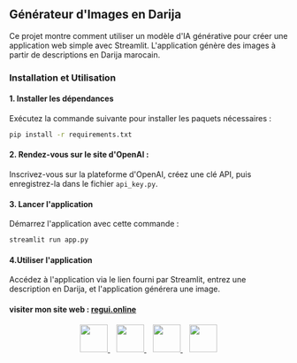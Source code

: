 ## Générateur d'Images en Darija

Ce projet montre comment utiliser un modèle d'IA générative pour créer une application web simple avec Streamlit. L'application génère des images à partir de descriptions en Darija marocain.

### Installation et Utilisation

#### 1. Installer les dépendances
Exécutez la commande suivante pour installer les paquets nécessaires :
```bash
pip install -r requirements.txt
```

#### 2. Rendez-vous sur le site d'OpenAI :
Inscrivez-vous sur la plateforme d'OpenAI, créez une clé API, puis enregistrez-la dans le fichier `api_key.py`.

#### 3. Lancer l'application
Démarrez l'application avec cette commande :
```bash
streamlit run app.py
```

#### 4.Utiliser l'application
Accédez à l'application via le lien fourni par Streamlit, entrez une description en Darija, et l'application générera une image.

#### visiter mon site web : [regui.online](https://regui.online)

<p align="center">
  <a href="https://www.youtube.com/@regui-rgk">
    <img height="50" src="https://upload.wikimedia.org/wikipedia/commons/e/ea/Youtube_2018.gif"/>
  </a>
  &nbsp;&nbsp;
  <a href="https://www.linkedin.com/in/khalid-regui/">
    <img height="50" src="https://user-images.githubusercontent.com/89405673/216443606-c84ce978-1b47-40ee-af15-8a6a6e73f2c2.gif"/>
  </a>
  &nbsp;&nbsp;
  <a href="https://twitter.com/khalid_regui">
    <img height="50" src="https://cdn.dribbble.com/userupload/9051959/file/original-006a32a7d1299ce2651e2835f852d90b.gif"/>
  </a>
  &nbsp;&nbsp;
  <a href="https://www.instagram.com/khalidregui1/">
    <img height="50" src="https://cdn.pixabay.com/animation/2022/10/30/18/26/18-26-48-450_512.gif"/>
  </a>
</p>
